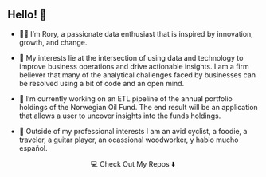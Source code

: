 ## Hello! 👋

- :man_technologist: I’m Rory, a passionate data enthusiast that is inspired by innovation, growth, and change.

- 👀 My interests lie at the intersection of using data and technology to improve business operations and drive actionable insights. I am a firm believer that many of the analytical challenges faced by businesses can be resolved using a bit of code and an open mind.

- 🌱 I’m currently working on an ETL pipeline of the annual portfolio holdings of the Norwegian Oil Fund. The end result will be an application that allows a user to uncover insights into the funds holdings.

- :rocket: Outside of my professional interests I am an avid cyclist, a foodie, a traveler, a guitar player, an ocassional woodworker, y hablo mucho español.

<p align="center">
  💻 Check Out My Repos ⬇️
</p>
